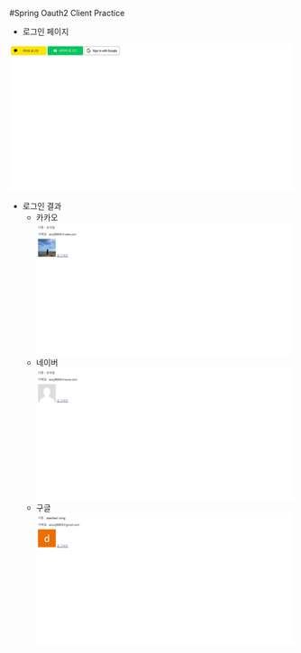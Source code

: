 #Spring Oauth2 Client Practice

- 로그인 페이지

![](images/1.jpeg)

- 로그인 결과
  - 카카오
    ![](images/2.jpeg)
  - 네이버
    ![](images/3.jpeg)
  - 구글
    ![](images/4.jpeg)



